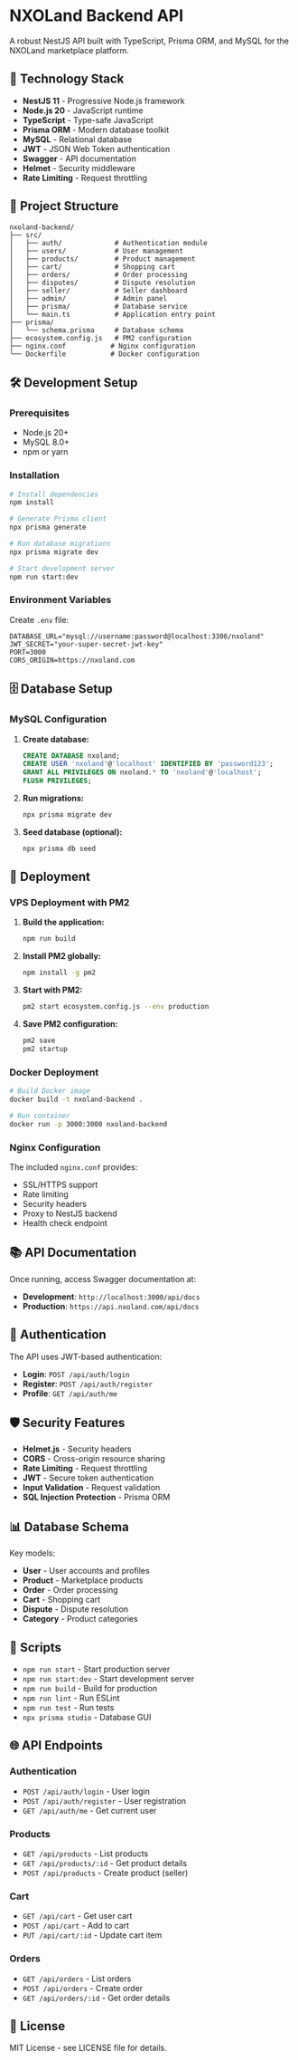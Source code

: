 # NXOLand Backend API

A robust NestJS API built with TypeScript, Prisma ORM, and MySQL for the NXOLand marketplace platform.

## 🚀 Technology Stack

- **NestJS 11** - Progressive Node.js framework
- **Node.js 20** - JavaScript runtime
- **TypeScript** - Type-safe JavaScript
- **Prisma ORM** - Modern database toolkit
- **MySQL** - Relational database
- **JWT** - JSON Web Token authentication
- **Swagger** - API documentation
- **Helmet** - Security middleware
- **Rate Limiting** - Request throttling

## 📁 Project Structure

```
nxoland-backend/
├── src/
│   ├── auth/             # Authentication module
│   ├── users/            # User management
│   ├── products/         # Product management
│   ├── cart/             # Shopping cart
│   ├── orders/           # Order processing
│   ├── disputes/         # Dispute resolution
│   ├── seller/           # Seller dashboard
│   ├── admin/            # Admin panel
│   ├── prisma/           # Database service
│   └── main.ts           # Application entry point
├── prisma/
│   └── schema.prisma     # Database schema
├── ecosystem.config.js   # PM2 configuration
├── nginx.conf           # Nginx configuration
└── Dockerfile           # Docker configuration
```

## 🛠️ Development Setup

### Prerequisites
- Node.js 20+
- MySQL 8.0+
- npm or yarn

### Installation

```bash
# Install dependencies
npm install

# Generate Prisma client
npx prisma generate

# Run database migrations
npx prisma migrate dev

# Start development server
npm run start:dev
```

### Environment Variables

Create `.env` file:
```env
DATABASE_URL="mysql://username:password@localhost:3306/nxoland"
JWT_SECRET="your-super-secret-jwt-key"
PORT=3000
CORS_ORIGIN=https://nxoland.com
```

## 🗄️ Database Setup

### MySQL Configuration

1. **Create database:**
   ```sql
   CREATE DATABASE nxoland;
   CREATE USER 'nxoland'@'localhost' IDENTIFIED BY 'password123';
   GRANT ALL PRIVILEGES ON nxoland.* TO 'nxoland'@'localhost';
   FLUSH PRIVILEGES;
   ```

2. **Run migrations:**
   ```bash
   npx prisma migrate dev
   ```

3. **Seed database (optional):**
   ```bash
   npx prisma db seed
   ```

## 🚀 Deployment

### VPS Deployment with PM2

1. **Build the application:**
   ```bash
   npm run build
   ```

2. **Install PM2 globally:**
   ```bash
   npm install -g pm2
   ```

3. **Start with PM2:**
   ```bash
   pm2 start ecosystem.config.js --env production
   ```

4. **Save PM2 configuration:**
   ```bash
   pm2 save
   pm2 startup
   ```

### Docker Deployment

```bash
# Build Docker image
docker build -t nxoland-backend .

# Run container
docker run -p 3000:3000 nxoland-backend
```

### Nginx Configuration

The included `nginx.conf` provides:
- SSL/HTTPS support
- Rate limiting
- Security headers
- Proxy to NestJS backend
- Health check endpoint

## 📚 API Documentation

Once running, access Swagger documentation at:
- **Development**: `http://localhost:3000/api/docs`
- **Production**: `https://api.nxoland.com/api/docs`

## 🔐 Authentication

The API uses JWT-based authentication:
- **Login**: `POST /api/auth/login`
- **Register**: `POST /api/auth/register`
- **Profile**: `GET /api/auth/me`

## 🛡️ Security Features

- **Helmet.js** - Security headers
- **CORS** - Cross-origin resource sharing
- **Rate Limiting** - Request throttling
- **JWT** - Secure token authentication
- **Input Validation** - Request validation
- **SQL Injection Protection** - Prisma ORM

## 📊 Database Schema

Key models:
- **User** - User accounts and profiles
- **Product** - Marketplace products
- **Order** - Order processing
- **Cart** - Shopping cart
- **Dispute** - Dispute resolution
- **Category** - Product categories

## 🔧 Scripts

- `npm run start` - Start production server
- `npm run start:dev` - Start development server
- `npm run build` - Build for production
- `npm run lint` - Run ESLint
- `npm run test` - Run tests
- `npx prisma studio` - Database GUI

## 🌐 API Endpoints

### Authentication
- `POST /api/auth/login` - User login
- `POST /api/auth/register` - User registration
- `GET /api/auth/me` - Get current user

### Products
- `GET /api/products` - List products
- `GET /api/products/:id` - Get product details
- `POST /api/products` - Create product (seller)

### Cart
- `GET /api/cart` - Get user cart
- `POST /api/cart` - Add to cart
- `PUT /api/cart/:id` - Update cart item

### Orders
- `GET /api/orders` - List orders
- `POST /api/orders` - Create order
- `GET /api/orders/:id` - Get order details

## 📄 License

MIT License - see LICENSE file for details.
